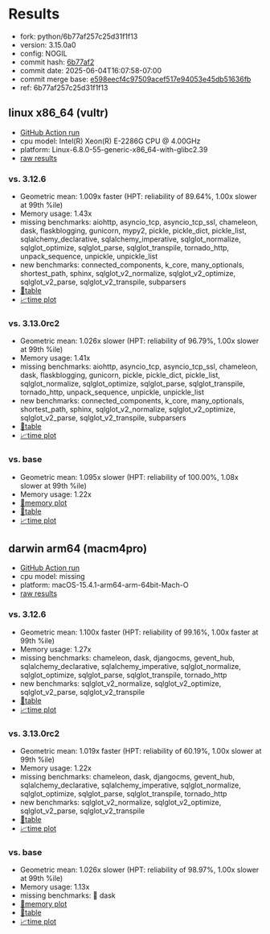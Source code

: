 # Results

- fork: python/6b77af257c25d31f1f13
- version: 3.15.0a0
- config: NOGIL
- commit hash: [6b77af2](https://github.com/python/cpython/commit/6b77af2)
- commit date: 2025-06-04T16:07:58-07:00
- commit merge base: [e598eecf4c97509acef517e94053e45db51636fb](https://github.com/python/cpython/commit/e598eecf4c97509acef517e94053e45db51636fb)
- ref: 6b77af257c25d31f1f13

## linux x86_64 (vultr)

- [GitHub Action run](https://github.com/facebookexperimental/free-threading-benchmarking/actions/runs/15455549389)
- cpu model: Intel(R) Xeon(R) E-2286G CPU @ 4.00GHz
- platform: Linux-6.8.0-55-generic-x86_64-with-glibc2.39
- [raw results](bm-20250604-vultr-x86_64-python-6b77af257c25d31f1f13-3.15.0a0-6b77af2.json)

### vs. 3.12.6

- Geometric mean: 1.009x faster (HPT: reliability of 89.64%, 1.00x slower at 99th %ile)
- Memory usage: 1.43x
- missing benchmarks: aiohttp, asyncio_tcp, asyncio_tcp_ssl, chameleon, dask, flaskblogging, gunicorn, mypy2, pickle, pickle_dict, pickle_list, sqlalchemy_declarative, sqlalchemy_imperative, sqlglot_normalize, sqlglot_optimize, sqlglot_parse, sqlglot_transpile, tornado_http, unpack_sequence, unpickle, unpickle_list
- new benchmarks: connected_components, k_core, many_optionals, shortest_path, sphinx, sqlglot_v2_normalize, sqlglot_v2_optimize, sqlglot_v2_parse, sqlglot_v2_transpile, subparsers
- [📄table](bm-20250604-vultr-x86_64-python-6b77af257c25d31f1f13-3.15.0a0-6b77af2-vs-3.12.6.md)
- [📈time plot](bm-20250604-vultr-x86_64-python-6b77af257c25d31f1f13-3.15.0a0-6b77af2-vs-3.12.6.svg)

### vs. 3.13.0rc2

- Geometric mean: 1.026x slower (HPT: reliability of 96.79%, 1.00x slower at 99th %ile)
- Memory usage: 1.41x
- missing benchmarks: aiohttp, asyncio_tcp, asyncio_tcp_ssl, chameleon, dask, flaskblogging, gunicorn, pickle, pickle_dict, pickle_list, sqlglot_normalize, sqlglot_optimize, sqlglot_parse, sqlglot_transpile, tornado_http, unpack_sequence, unpickle, unpickle_list
- new benchmarks: connected_components, k_core, many_optionals, shortest_path, sphinx, sqlglot_v2_normalize, sqlglot_v2_optimize, sqlglot_v2_parse, sqlglot_v2_transpile, subparsers
- [📄table](bm-20250604-vultr-x86_64-python-6b77af257c25d31f1f13-3.15.0a0-6b77af2-vs-3.13.0rc2.md)
- [📈time plot](bm-20250604-vultr-x86_64-python-6b77af257c25d31f1f13-3.15.0a0-6b77af2-vs-3.13.0rc2.svg)

### vs. base

- Geometric mean: 1.095x slower (HPT: reliability of 100.00%, 1.08x slower at 99th %ile)
- Memory usage: 1.22x
- [🧠memory plot](bm-20250604-vultr-x86_64-python-6b77af257c25d31f1f13-3.15.0a0-6b77af2-vs-base-mem.svg)
- [📄table](bm-20250604-vultr-x86_64-python-6b77af257c25d31f1f13-3.15.0a0-6b77af2-vs-base.md)
- [📈time plot](bm-20250604-vultr-x86_64-python-6b77af257c25d31f1f13-3.15.0a0-6b77af2-vs-base.svg)

## darwin arm64 (macm4pro)

- [GitHub Action run](https://github.com/facebookexperimental/free-threading-benchmarking/actions/runs/15455549389)
- cpu model: missing
- platform: macOS-15.4.1-arm64-arm-64bit-Mach-O
- [raw results](bm-20250604-macm4pro-arm64-python-6b77af257c25d31f1f13-3.15.0a0-6b77af2.json)

### vs. 3.12.6

- Geometric mean: 1.100x faster (HPT: reliability of 99.16%, 1.00x faster at 99th %ile)
- Memory usage: 1.27x
- missing benchmarks: chameleon, dask, djangocms, gevent_hub, sqlalchemy_declarative, sqlalchemy_imperative, sqlglot_normalize, sqlglot_optimize, sqlglot_parse, sqlglot_transpile, tornado_http
- new benchmarks: sqlglot_v2_normalize, sqlglot_v2_optimize, sqlglot_v2_parse, sqlglot_v2_transpile
- [📄table](bm-20250604-macm4pro-arm64-python-6b77af257c25d31f1f13-3.15.0a0-6b77af2-vs-3.12.6.md)
- [📈time plot](bm-20250604-macm4pro-arm64-python-6b77af257c25d31f1f13-3.15.0a0-6b77af2-vs-3.12.6.svg)

### vs. 3.13.0rc2

- Geometric mean: 1.019x faster (HPT: reliability of 60.19%, 1.00x slower at 99th %ile)
- Memory usage: 1.22x
- missing benchmarks: chameleon, dask, djangocms, gevent_hub, sqlalchemy_declarative, sqlalchemy_imperative, sqlglot_normalize, sqlglot_optimize, sqlglot_parse, sqlglot_transpile, tornado_http
- new benchmarks: sqlglot_v2_normalize, sqlglot_v2_optimize, sqlglot_v2_parse, sqlglot_v2_transpile
- [📄table](bm-20250604-macm4pro-arm64-python-6b77af257c25d31f1f13-3.15.0a0-6b77af2-vs-3.13.0rc2.md)
- [📈time plot](bm-20250604-macm4pro-arm64-python-6b77af257c25d31f1f13-3.15.0a0-6b77af2-vs-3.13.0rc2.svg)

### vs. base

- Geometric mean: 1.026x slower (HPT: reliability of 98.97%, 1.00x slower at 99th %ile)
- Memory usage: 1.13x
- missing benchmarks: 🔴 dask
- [🧠memory plot](bm-20250604-macm4pro-arm64-python-6b77af257c25d31f1f13-3.15.0a0-6b77af2-vs-base-mem.svg)
- [📄table](bm-20250604-macm4pro-arm64-python-6b77af257c25d31f1f13-3.15.0a0-6b77af2-vs-base.md)
- [📈time plot](bm-20250604-macm4pro-arm64-python-6b77af257c25d31f1f13-3.15.0a0-6b77af2-vs-base.svg)

